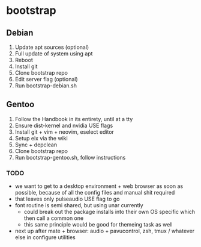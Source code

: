 # bootstrap

## Debian

1. Update apt sources (optional)
2. Full update of system using apt
3. Reboot
4. Install git
5. Clone bootstrap repo
6. Edit server flag (optional)
7. Run bootstrap-debian.sh

## Gentoo

1. Follow the Handbook in its entirety, until at a tty
2. Ensure dist-kernel and nvidia USE flags
3. Install git + vim + neovim, eselect editor
3. Setup eix via the wiki
4. Sync + depclean
5. Clone bootstrap repo
6. Run bootstrap-gentoo.sh, follow instructions

### TODO

- we want to get to a desktop environment + web browser as soon as possible, because of all the config files and manual shit required
- that leaves only pulseaudio USE flag to go
- font routine is semi shared, but using unar currently
  - could break out the package installs into their own OS specific which then call a common one
  - this same principle would be good for themeing task as well
- next up after mate + browser: audio + pavucontrol, zsh, tmux / whatever else in configure utilities
